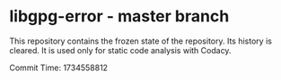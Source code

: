 # libgpg-error - master branch

This repository contains the frozen state of the repository.
Its history is cleared. It is used only for static code
analysis with Codacy.

Commit Time: 1734558812